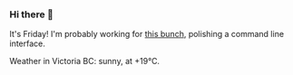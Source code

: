 ### Hi there :wave:

It's Friday! I'm probably working for [this bunch](https://github.com/kohofinancial), polishing a command line interface.

Weather in Victoria BC: sunny, at +19°C.
